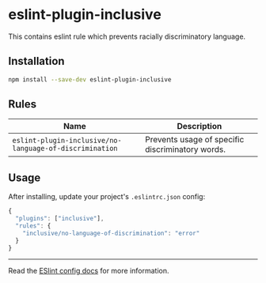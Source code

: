 # eslint-plugin-inclusive

This contains eslint rule which prevents racially discriminatory language.

## Installation

```sh
npm install --save-dev eslint-plugin-inclusive
```

## Rules

 Name                                    | Description                                                                          |
--------------------------------------- | ------------------------------------------------------------------------------------ |
`eslint-plugin-inclusive/no-language-of-discrimination` | Prevents usage of specific discriminatory words. |


## Usage

After installing, update your project's `.eslintrc.json` config:

```js
{
  "plugins": ["inclusive"],
  "rules": {
    "inclusive/no-language-of-discrimination": "error"
  }
}
```

---

Read the [ESlint config docs](http://eslint.org/docs/user-guide/configuring#extending-configuration-files) for more information.
